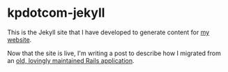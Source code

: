 # kpdotcom-jekyll

This is the Jekyll site that I have developed to generate content for [my website](https://keithpitty.com).

Now that the site is live, I'm writing a post to describe how I migrated from an [old, lovingly maintained Rails application](https://github.com/keithpitty/kpdotcom).
